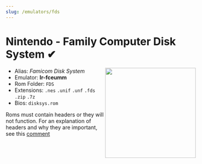 ```yaml
---
slug: /emulators/fds
---
```


# Nintendo - Family Computer Disk System ✔

<img src="https://user-images.githubusercontent.com/98862735/190536969-513ff538-d926-4046-9d79-1754236190f8.png" align="right" width="240" />

- Alias: *Famicom Disk System*
- Emulator: **lr-fceumm**
- Rom Folder: `FDS`
- Extensions: `.nes` `.unif` `.unf` `.fds` `.zip` `.7z`
- Bios: `disksys.rom`

Roms must contain headers or they will not function. For an explanation of headers and why they are important, see this [comment](https://github.com/OpenEmu/OpenEmu/issues/4049#issuecomment-560232690)
